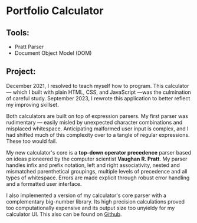 # Portfolio Calculator

## Tools:
- Pratt Parser
- Document Object Model (DOM)

## Project:

December 2021, I resolved to teach myself how to program. This calculator — which I built with
plain HTML, CSS, and JavaScript —was the culmination of careful study. September 2023, I rewrote
this application to better reflect my improving skillset.

Both calculators are built on top of expression parsers. My first parser was rudimentary — easily
misled by unexpected character combinations and misplaced whitespace. Anticipating malformed user
input is complex, and I had shifted much of this complexity over to a tangle of regular expressions.
These too would fail.

My new calculator's core is a **top-down operator precedence** parser based on ideas pioneered by the
computer scientist **Vaughan R. Pratt**. My parser handles infix and prefix notation, left and right
associativity, nested and mismatched parenthetical groupings, multiple levels of precedence and
all types of whitespace. Errors are made explicit through robust error handling and a formatted
user interface. 

I also implemented a version of my calculator's core parser with a complementary big-number library.
Its high precision calculations proved too computationally expensive and its output size too unyieldy
for my calculator UI. This also can be found on [Github](https://github.com/jared-richard-clarke/pratt-parser). 
